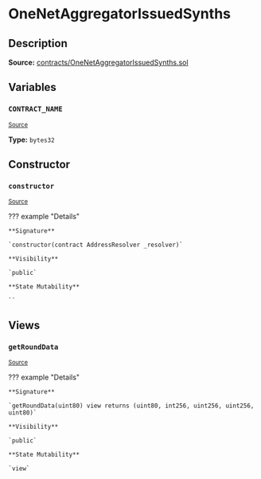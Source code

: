# OneNetAggregatorIssuedSynths

## Description

**Source:** [contracts/OneNetAggregatorIssuedSynths.sol](https://github.com/Synthetixio/synthetix/tree/v2.84.2-alpha/contracts/OneNetAggregatorIssuedSynths.sol)

## Variables

### `CONTRACT_NAME`

<sub>[Source](https://github.com/Synthetixio/synthetix/tree/v2.84.2-alpha/contracts/OneNetAggregatorIssuedSynths.sol#L6)</sub>

**Type:** `bytes32`

## Constructor

### `constructor`

<sub>[Source](https://github.com/Synthetixio/synthetix/tree/v2.84.2-alpha/contracts/OneNetAggregatorIssuedSynths.sol#L8)</sub>

??? example "Details"

    **Signature**

    `constructor(contract AddressResolver _resolver)`

    **Visibility**

    `public`

    **State Mutability**

    ``

## Views

### `getRoundData`

<sub>[Source](https://github.com/Synthetixio/synthetix/tree/v2.84.2-alpha/contracts/OneNetAggregatorIssuedSynths.sol#L10)</sub>

??? example "Details"

    **Signature**

    `getRoundData(uint80) view returns (uint80, int256, uint256, uint256, uint80)`

    **Visibility**

    `public`

    **State Mutability**

    `view`
